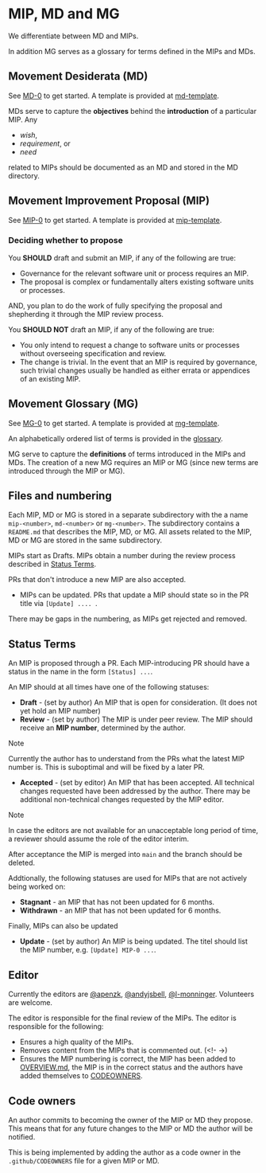 
# MIP, MD and MG

We differentiate between MD and MIPs. 

In addition MG serves as a glossary for terms defined in the MIPs and MDs.

## Movement Desiderata (MD) 

See [MD-0](./MD/md-0) to get started. A template is provided at [md-template](md-template.md).

MDs serve to capture the **objectives** behind the **introduction** of a particular MIP.
Any  
- _wish_, 
- _requirement_, or 
- _need_ 

related to MIPs should be documented as an MD and stored in the MD directory. 

## Movement Improvement Proposal (MIP)

See [MIP-0](./MIP/mip-0) to get started. A template is provided at [mip-template](mip-template.md).


### Deciding whether to propose
You **SHOULD** draft and submit an MIP, if any of the following are true:
- Governance for the relevant software unit or process requires an MIP.
- The proposal is complex or fundamentally alters existing software units or processes.

AND, you plan to do the work of fully specifying the proposal and shepherding it through the MIP review process. 

You **SHOULD NOT** draft an MIP, if any of the following are true:
- You only intend to request a change to software units or processes without overseeing specification and review.
- The change is trivial. In the event that an MIP is required by governance, such trivial changes usually be handled as either errata or appendices of an existing MIP. 

## Movement Glossary (MG)

See [MG-0](./MIP/mg-0) to get started. A template is provided at [mg-template](mg-template.md).

An alphabetically ordered list of terms is provided in the [glossary](GLOSSARY.md).

MG serve to capture the **definitions** of terms introduced in the MIPs and MDs. The creation of a new MG requires an MIP or MG (since new terms are introduced through the MIP or MG).


## Files and numbering

Each MIP, MD or MG is stored in a separate subdirectory with the a name `mip-<number>`, `md-<number>` or `mg-<number>`. The subdirectory contains a `README.md` that describes the MIP, MD, or MG. All assets related to the MIP, MD or MG are stored in the same subdirectory.

MIPs start as Drafts. MIPs obtain a number during the review process described in [Status Terms](#status-terms).  

PRs that don't introduce a new MIP are also accepted. 

- MIPs can be updated. PRs that update a MIP should state so in the PR title via `[Update] .... `. 

There may be gaps in the numbering, as MIPs get rejected and removed.


## Status Terms
An MIP is proposed through a PR. Each MIP-introducing PR should have a status in the name in the form `[Status] ...`.

An MIP should at all times have one of the following statuses:
- **Draft** - (set by author) An MIP that is open for consideration. (It does not yet hold an MIP number)
- **Review** - (set by author) The MIP is under peer review. The MIP should receive an **MIP number**, determined by the author.

>[!Note]
> Currently the author has to understand from the PRs what the latest MIP number is. This is suboptimal and will be fixed by a later PR. 

- **Accepted** - (set by editor) An MIP that has been accepted. All technical changes requested have been addressed by the author. There may be additional non-technical changes requested by the MIP editor.

>[!Note]
> In case the editors are not available for an unacceptable long period of time, a reviewer should assume the role of the editor interim. 

After acceptance the MIP is merged into `main` and the branch should be deleted.

Addtionally, the following statuses are used for MIPs that are not actively being worked on:
- **Stagnant** - an MIP that has not been updated for 6 months.
- **Withdrawn** - an MIP that has not been updated for 6 months.


Finally, MIPs can also be updated
- **Update** - (set by author) An MIP is being updated. The titel should list the MIP number, e.g. `[Update] MIP-0 ...`.


## Editor

Currently the editors are [@apenzk](https://github.com/apenzk), [@andyjsbell](https://github.com/andyjsbell), [@l-monninger](https://github.com/l-monninger). Volunteers are welcome.

The editor is responsible for the final review of the MIPs. The editor is responsible for the following:
- Ensures a high quality of the MIPs.
- Removes content from the MIPs that is commented out. (<!- ->)
- Ensures the MIP numbering is correct, the MIP has been added to [OVERVIEW.md](./OVERVIEW.md), the MIP is in the correct status and the authors have added themselves to [CODEOWNERS](./.github/CODEOWNERS).


## Code owners
An author commits to becoming the owner of the MIP or MD they propose. This means that for any future changes to the MIP or MD the author will be notified. 

This is being implemented by adding the author as a code owner in the `.github/CODEOWNERS` file for a given MIP or MD.